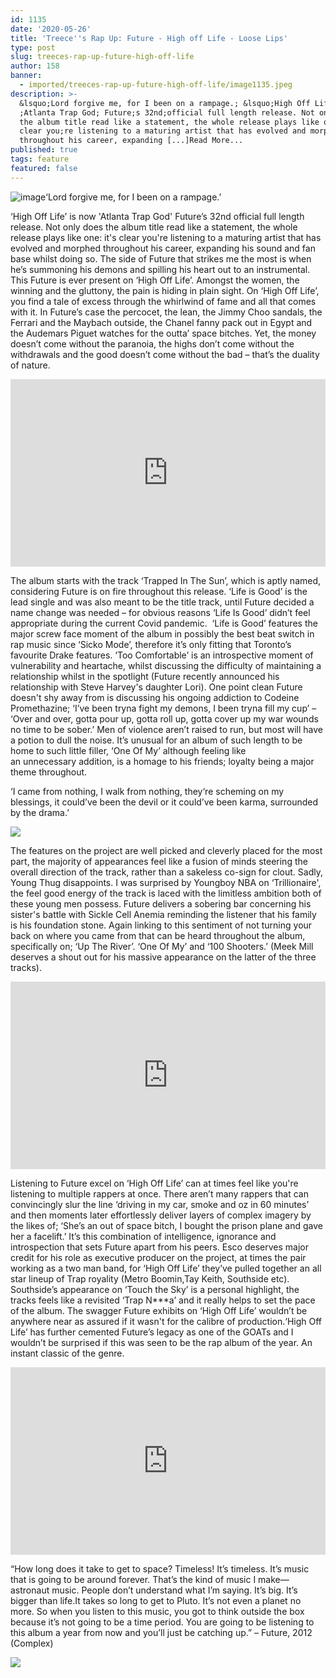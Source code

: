 ```yaml
---
id: 1135
date: '2020-05-26'
title: 'Treece''s Rap Up: Future - High off Life - Loose Lips'
type: post
slug: treeces-rap-up-future-high-off-life
author: 158
banner:
  - imported/treeces-rap-up-future-high-off-life/image1135.jpeg
description: >-
  &lsquo;Lord forgive me, for I been on a rampage.; &lsquo;High Off Life; is now
  ;Atlanta Trap God; Future;s 32nd;official full length release. Not only does
  the album title read like a statement, the whole release plays like one: it;s
  clear you;re listening to a maturing artist that has evolved and morphed
  throughout his career, expanding [...]Read More...
published: true
tags: feature
featured: false
---
```

![image](../imported/treeces-rap-up-future-high-off-life/image1135.jpeg)‘Lord forgive me, for I been on a rampage.’

‘High Off Life’ is now 'Atlanta Trap God' Future’s 32nd official full length release. Not only does the album title read like a statement, the whole release plays like one: it's clear you're listening to a maturing artist that has evolved and morphed throughout his career, expanding his sound and fan base whilst doing so. The side of Future that strikes me the most is when he’s summoning his demons and spilling his heart out to an instrumental. This Future is ever present on ‘High Off Life’. Amongst the women, the winning and the gluttony, the pain is hiding in plain sight. On ‘High Off Life’, you find a tale of excess through the whirlwind of fame and all that comes with it. In Future’s case the percocet, the lean, the Jimmy Choo sandals, the Ferrari and the Maybach outside, the Chanel fanny pack out in Egypt and the Audemars Piguet watches for the outta’ space bitches. Yet, the money doesn’t come without the paranoia, the highs don’t come without the withdrawals and the good doesn’t come without the bad – that’s the duality of nature. 

<iframe width='100%' height='300' scrolling='no' frameborder='no' allow='autoplay' src='http://www.youtube.com/embed/pCIKkdIUaJI?wmode=opaque'></iframe>

The album starts with the track ‘Trapped In The Sun’, which is aptly named, considering Future is on fire throughout this release. ‘Life is Good’ is the lead single and was also meant to be the title track, until Future decided a name change was needed – for obvious reasons ‘Life Is Good’ didn’t feel appropriate during the current Covid pandemic.  ‘Life is Good’ features the major screw face moment of the album in possibly the best beat switch in rap music since ‘Sicko Mode’, therefore it’s only fitting that Toronto’s favourite Drake features. ‘Too Comfortable’ is an introspective moment of vulnerability and heartache, whilst discussing the difficulty of maintaining a relationship whilst in the spotlight (Future recently announced his relationship with Steve Harvey's daughter Lori). One point clean Future doesn't shy away from is discussing his ongoing addiction to Codeine Promethazine; ‘I’ve been tryna fight my demons, I been tryna fill my cup’ – ‘Over and over, gotta pour up, gotta roll up, gotta cover up my war wounds no time to be sober.’ Men of violence aren’t raised to run, but most will have a potion to dull the noise. It’s unusual for an album of such length to be home to such little filler, ‘One Of My’ although feeling like an unnecessary addition, is a homage to his friends; loyalty being a major theme throughout.

‘I came from nothing, I walk from nothing, they‘re scheming on my blessings, it could’ve been the devil or it could’ve been karma, surrounded by the drama.’

![](/wp-content/uploads/live/img/wysiwyg/5ecbaab6b8d06.jpg)

The features on the project are well picked and cleverly placed for the most part, the majority of appearances feel like a fusion of minds steering the overall direction of the track, rather than a sakeless co-sign for clout. Sadly, Young Thug disappoints. I was surprised by Youngboy NBA on ‘Trillionaire', the feel good energy of the track is laced with the limitless ambition both of these young men possess. Future delivers a sobering bar concerning his sister's battle with Sickle Cell Anemia reminding the listener that his family is his foundation stone. Again linking to this sentiment of not turning your back on where you came from that can be heard throughout the album, specifically on; ‘Up The River’. ‘One Of My’ and ‘100 Shooters.’ (Meek Mill deserves a shout out for his massive appearance on the latter of the three tracks). 

[](https://www.youtube.com/watch?v=kPqFxSmCPJc)<iframe width='100%' height='300' scrolling='no' frameborder='no' allow='autoplay' src='http://www.youtube.com/embed/kPqFxSmCPJc?wmode=opaque'></iframe>

Listening to Future excel on ‘High Off Life’ can at times feel like you're listening to multiple rappers at once. There aren’t many rappers that can convincingly slur the line ‘driving in my car, smoke and oz in 60 minutes’ and then moments later effortlessly deliver layers of complex imagery by the likes of; ‘She’s an out of space bitch, I bought the prison plane and gave her a facelift.’ It’s this combination of intelligence, ignorance and introspection that sets Future apart from his peers. Esco deserves major credit for his role as executive producer on the project, at times the pair working as a two man band, for ‘High Off Life’ they’ve pulled together an all star lineup of Trap royality (Metro Boomin,Tay Keith, Southside etc). Southside’s appearance on ‘Touch the Sky’ is a personal highlight, the tracks feels like a revisited ‘Trap N\*\*\*a’ and it really helps to set the pace of the album. The swagger Future exhibits on ‘High Off Life’ wouldn’t be anywhere near as assured if it wasn't for the calibre of production.‘High Off Life’ has further cemented Future’s legacy as one of the GOATs and I wouldn’t be surprised if this was seen to be the rap album of the year. An instant classic of the genre. 

[](https://www.youtube.com/watch?v=jffAzmczCxE)<iframe width='100%' height='300' scrolling='no' frameborder='no' allow='autoplay' src='http://www.youtube.com/embed/jffAzmczCxE?wmode=opaque'></iframe>

“How long does it take to get to space? Timeless! It’s timeless. It’s music that is going to be around forever. That’s the kind of music I make—astronaut music. People don’t understand what I’m saying. It’s big. It’s bigger than life.It takes so long to get to Pluto. It’s not even a planet no more. So when you listen to this music, you got to think outside the box because it’s not going to be a time period. You are going to be listening to this album a year from now and you’ll just be catching up.” – Future, 2012 (Complex) 

![](/wp-content/uploads/live/img/wysiwyg/5ecbaaae924ca.jpg)